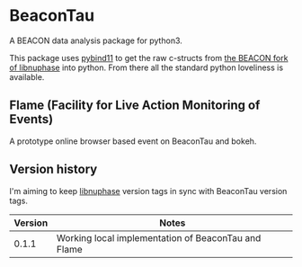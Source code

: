 # BeaconTau

A BEACON data analysis package for python3.

This package uses [pybind11](https://github.com/pybind/pybind11) to get the raw c-structs from [the BEACON fork of libnuphase](https://github.com/beaconTau/libnuphase) into python.
From there all the standard python loveliness is available.

## Flame (Facility for Live Action Monitoring of Events)

A prototype online browser based event on BeaconTau and bokeh.

## Version history

I'm aiming to keep [libnuphase](https://github.com/beaconTau/libnuphase) version tags in sync with BeaconTau version tags.

| Version | Notes                                               |
|---------|-----------------------------------------------------|
| 0.1.1   | Working local implementation of BeaconTau and Flame |



